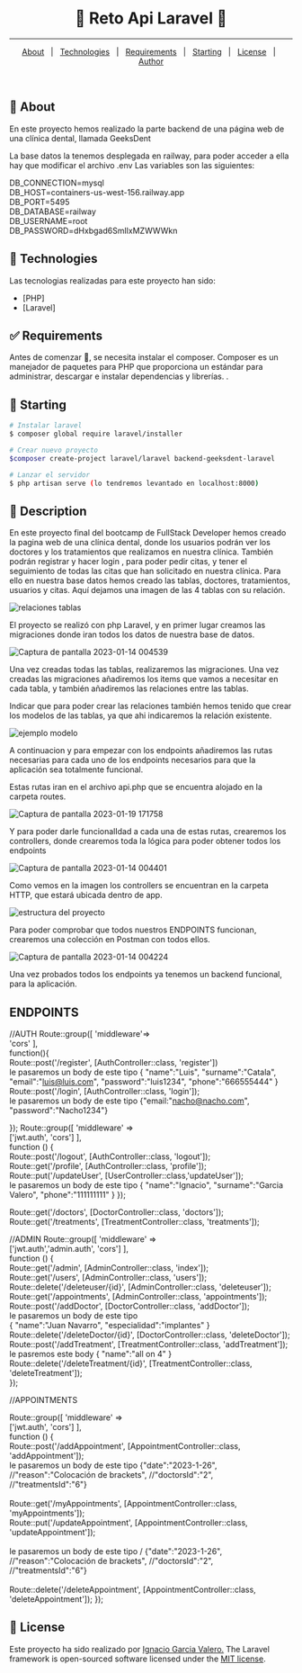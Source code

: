 <!-- Status -->

 <h1 align="center"> 
	🚧  Reto Api Laravel 🚀 
</h1> 

<hr> 

<p align="center">
  <a href="#dart-about">About</a> &#xa0; | &#xa0; 
  <a href="#rocket-technologies">Technologies</a> &#xa0; | &#xa0;
  <a href="#white_check_mark-requirements">Requirements</a> &#xa0; | &#xa0;
  <a href="#checkered_flag-starting">Starting</a> &#xa0; | &#xa0;
  <a href="#memo-license">License</a> &#xa0; | &#xa0;
  <a href="https://github.com/{{YOUR_GITHUB_USERNAME}}" target="_blank">Author</a>
</p>

<br>

## :dart: About ##

En este proyecto hemos realizado la parte backend de una página web de una clínica dental, llamada GeeksDent

La base datos la tenemos desplegada en railway, para poder acceder a ella hay que modificar el archivo .env
Las variables son las siguientes:

DB_CONNECTION=mysql
<br>
DB_HOST=containers-us-west-156.railway.app
<br>
DB_PORT=5495
<br>
DB_DATABASE=railway
<br>
DB_USERNAME=root
<br>
DB_PASSWORD=dHxbgad6SmlIxMZWWWkn

## :rocket: Technologies ##

Las tecnologias realizadas para este proyecto han sido:

- [PHP]
- [Laravel]


## :white_check_mark: Requirements ##

Antes de comenzar :checkered_flag:, se necesita instalar el composer. Composer es un manejador de
paquetes para PHP que proporciona un
estándar para administrar, descargar e
instalar dependencias y librerías. .

## :checkered_flag: Starting ##

```bash
# Instalar laravel
$ composer global require laravel/installer

# Crear nuevo proyecto
$composer create-project laravel/laravel backend-geeksdent-laravel

# Lanzar el servidor
$ php artisan serve (lo tendremos levantado en localhost:8000)

```

## 📝 Description ##

En este proyecto final del bootcamp de FullStack Developer hemos creado la pagina web de una clínica dental, donde los usuarios podrán ver los doctores y los tratamientos que realizamos en nuestra clínica. También podrán registrar y hacer login , para poder pedir citas, y tener el seguimiento de todas las citas que han solicitado en nuestra clínica.
Para ello en nuestra base datos hemos creado las tablas, doctores, tratamientos, usuarios y citas. Aquí dejamos una imagen de las 4 tablas con su relación.



![relaciones tablas](https://user-images.githubusercontent.com/109297564/212437972-1d37762a-3fe0-4476-ac7d-4324e1697154.jpg)



El proyecto se realizó con php Laravel, y en primer lugar creamos las migraciones donde iran todos los datos de nuestra base de datos.

![Captura de pantalla 2023-01-14 004539](https://user-images.githubusercontent.com/109297564/212438245-c0a2f112-4f01-4057-95b7-778a505520c1.jpg)


Una vez creadas todas las tablas, realizaremos las migraciones. Una vez creadas las migraciones añadiremos los items que vamos a necesitar en cada tabla, y también añadiremos las relaciones entre las tablas.

Indicar que para poder crear las relaciones también hemos tenido que crear los modelos de las tablas, ya que ahi indicaremos la relación existente.

![ejemplo modelo](https://user-images.githubusercontent.com/109297564/212437948-19bf0975-b763-47d1-a368-5b7b76a42032.jpg)


A continuacion y para empezar con los endpoints añadiremos las rutas necesarias para cada uno de los endpoints necesarios para que la aplicación sea totalmente funcional.

Estas rutas iran en el archivo api.php que se encuentra alojado en la carpeta routes.

![Captura de pantalla 2023-01-19 171758](https://user-images.githubusercontent.com/109297564/213495722-05e2e193-13ec-4089-892b-491c2b2c1bfa.jpg)


Y para poder darle funcionalIdad a cada una de estas rutas, crearemos los controllers, donde crearemos toda la lógica para poder obtener todos los endpoints

![Captura de pantalla 2023-01-14 004401](https://user-images.githubusercontent.com/109297564/212438156-d10e23c8-0ed5-4e45-ba49-ec9fb8eb51e7.jpg)


Como vemos en la imagen los  controllers se encuentran en la carpeta HTTP, que estará ubicada dentro de app.


![estructura del proyecto](https://user-images.githubusercontent.com/109297564/212438178-67cb4975-3c7f-49c9-a7cc-4767d32c8e35.jpg)


Para poder comprobar que todos nuestros ENDPOINTS funcionan, crearemos una colección en Postman con todos ellos.


![Captura de pantalla 2023-01-14 004224](https://user-images.githubusercontent.com/109297564/212438031-6b3b9a3a-c469-4621-9142-3b18b3f1a693.jpg)



Una vez probados todos los endpoints ya tenemos un backend funcional, para la aplicación.

## ENDPOINTS ##

//AUTH
Route::group([
    'middleware'=>
     <br>'cors'
],
 <br>
 function(){
 <br>
    Route::post('/register', [AuthController::class, 'register'])
     <br>
     le pasaremos un body de este tipo
     {
  "name":"Luis",
            "surname":"Catala",
             "email":"luis@luis.com",
            "password":"luis1234",
            "phone":"666555444"
}
<br>
Route::post('/login', [AuthController::class, 'login']);
<br>
le pasaremos un body de este tipo
{"email:"nacho@nacho.com",
"password":"Nacho1234"}

});
Route::group([
    'middleware' =>
     <br>['jwt.auth', 'cors']
], 
 <br>function () {
 <br>
    Route::post('/logout', [AuthController::class, 'logout']);
     <br>
    Route::get('/profile', [AuthController::class, 'profile']);
    <br>
    Route::put('/updateUser', [UserController::class,'updateUser']);
 <br>
 le pasaremos un body de este tipo
 {
            "name":"Ignacio",
            "surname":"Garcia Valero",
            "phone":"111111111"
}
});



Route::get('/doctors', [DoctorController::class, 'doctors']);
 <br>
Route::get('/treatments', [TreatmentController::class, 'treatments']);


//ADMIN
Route::group([
    'middleware' =>
    <br>
    ['jwt.auth','admin.auth', 'cors']
],
<br>
function () {
<br>
    Route::get('/admin', [AdminController::class, 'index']);
    <br>
    Route::get('/users', [AdminController::class, 'users']);
    <br>
    Route::delete('/deleteuser/{id}', [AdminController::class, 'deleteuser']);
     <br>
    Route::get('/appointments', [AdminController::class, 'appointments']);
     <br>
    Route::post('/addDoctor', [DoctorController::class, 'addDoctor']);
     <br>
  le pasaremos un body de este tipo  
{
"name":"Juan Navarro",
"especialidad":"implantes"
}
<br>
    Route::delete('/deleteDoctor/{id}', [DoctorController::class, 'deleteDoctor']);
     <br>
    Route::post('/addTreatment', [TreatmentController::class, 'addTreatment']);
     <br>
     le pasremos este body
       {
        "name":"all on 4"
        }
     <br>
    Route::delete('/deleteTreatment/{id}', [TreatmentController::class, 'deleteTreatment']);
     <br>
});



//APPOINTMENTS

Route::group([
    'middleware' =>
    <br>
   ['jwt.auth', 'cors'] 
], 
<br>
function () {
<br>
    Route::post('/addAppointment', [AppointmentController::class, 'addAppointment']);
    <br>
   le pasaremos un body de este tipo
     {"date":"2023-1-26",
       //"reason":"Colocación de brackets",
       //"doctorsId":"2",
       //"treatmentsId":"6"}
       <br>
       <br>
    Route::get('/myAppointments', [AppointmentController::class, 'myAppointments']);
    <br>
    Route::put('/updateAppointment', [AppointmentController::class, 'updateAppointment']);
    <br>
    <br>
  le pasaremos un body de este tipo
    / {"date":"2023-1-26",
       //"reason":"Colocación de brackets",
       //"doctorsId":"2",
       //"treatmentsId":"6"}
       <br>
       <br>
    Route::delete('/deleteAppointment', [AppointmentController::class, 'deleteAppointment']);
});


## :memo: License ##

Este proyecto ha sido realizado por <a href="https://github.com/Naxete7">Ignacio Garcia Valero.</a>
The Laravel framework is open-sourced software licensed under the [MIT license](https://opensource.org/licenses/MIT).
